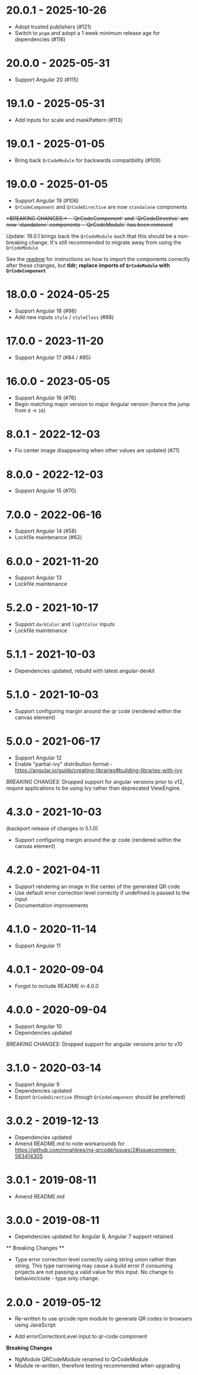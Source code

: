 # 20.0.1 - 2025-10-26
- Adopt trusted publishers (#121)
- Switch to `pnpm` and adopt a 1 week minimum release age for dependencies (#116)

# 20.0.0 - 2025-05-31
- Support Angular 20 (#115)

# 19.1.0 - 2025-05-31
- Add inputs for scale and maskPattern (#113)

# 19.0.1 - 2025-01-05
- Bring back `QrCodeModule` for backwards compatibility (#109)

# 19.0.0 - 2025-01-05
- Support Angular 19 (#106)
- `QrCodeComponent` and `QrCodeDirective` are now `standalone` components 

<strike>
*BREAKING CHANGES:* 
- `QrCodeComponent` and `QrCodeDirective` are now `standalone` components
- `QrCodeModule` has been removed
</strike>

Update: 19.0.1 brings back the `QrCodeModule` such that this should be a non-breaking change. It's
still recommended to migrate away from using the `QrCodeModule`

See the [readme](https://github.com/mnahkies/ng-qrcode#importing) for instructions on how to import the 
components correctly after these changes, but **tldr; replace imports of `QrCodeModule` with `QrCodeComponent`** 

# 18.0.0 - 2024-05-25
- Support Angular 18 (#98)
- Add new inputs `style` / `styleClass` (#88)

# 17.0.0 - 2023-11-20
- Support Angular 17 (#84 / #85)

# 16.0.0 - 2023-05-05
- Support Angular 16 (#76)
- Begin matching major version to major Angular version (hence the jump from `8` -> `16`)

# 8.0.1 - 2022-12-03
- Fix center image disappearing when other values are updated (#71)

# 8.0.0 - 2022-12-03
- Support Angular 15 (#70)

# 7.0.0 - 2022-06-16
- Support Angular 14 (#58)
- Lockfile maintenance (#62)

# 6.0.0 - 2021-11-20
- Support Angular 13
- Lockfile maintenance

# 5.2.0 - 2021-10-17
- Support `darkColor` and `lightColor` inputs
- Lockfile maintenance

# 5.1.1 - 2021-10-03
- Dependencies updated, rebuild with latest angular-devkit

# 5.1.0 - 2021-10-03
- Support configuring margin around the qr code (rendered within the canvas element)

# 5.0.0 - 2021-06-17
- Support Angular 12
- Enable "partial-ivy" distribution format - https://angular.io/guide/creating-libraries#building-libraries-with-ivy

*BREAKING CHANGES:* Dropped support for angular versions prior to v12, require applications to be using Ivy rather than deprecated ViewEngine.

# 4.3.0 - 2021-10-03
(backport release of changes in 5.1.0)
- Support configuring margin around the qr code (rendered within the canvas element)

# 4.2.0 - 2021-04-11
- Support rendering an image in the center of the generated QR code
- Use default error correction level correctly if undefined is passed to the input
- Documentation improvements

# 4.1.0 - 2020-11-14
- Support Angular 11

# 4.0.1 - 2020-09-04
- Forgot to include README in 4.0.0

# 4.0.0 - 2020-09-04
- Support Angular 10
- Dependencies updated

*BREAKING CHANGES:* Dropped support for angular versions prior to v10

# 3.1.0 - 2020-03-14
- Support Angular 9
- Dependencies updated
- Export `QrCodeDirective` (though `QrCodeComponent` should be preferred)

# 3.0.2 - 2019-12-13
- Dependencies updated
- Amend README.md to note workarounds for https://github.com/mnahkies/ng-qrcode/issues/2#issuecomment-563414305

# 3.0.1 - 2019-08-11
- Amend README.md

# 3.0.0 - 2019-08-11
- Dependencies updated for Angular 8, Angular 7 support retained

** Breaking Changes **
- Type error correction level correctly using string union rather than string.
  This type narrowing may cause a build error if consuming projects are not passing
  a valid value for this input. No change to behavior/code - type only change.

# 2.0.0 - 2019-05-12
- Re-written to use qrcode npm module to generate QR codes
  in browsers using JavaScript
  
- Add errorCorrectionLevel input to qr-code component

**Breaking Changes**

- NgModule QRCodeModule renamed to QrCodeModule
- Module re-written, therefore testing recommended when upgrading
